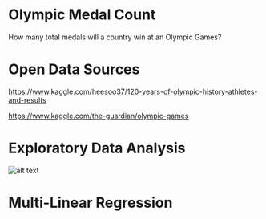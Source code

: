 # Olympic Medal Count

How many total medals will a country win at an Olympic Games?

# Open Data Sources

https://www.kaggle.com/heesoo37/120-years-of-olympic-history-athletes-and-results

https://www.kaggle.com/the-guardian/olympic-games


# Exploratory Data Analysis

![alt text](https://raw.githubusercontent.com/username/projectname/branch/path/to/img.png)


# Multi-Linear Regression
